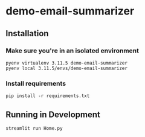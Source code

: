 # demo-email-summarizer

## Installation ##

### Make sure you're in an isolated environment ###
```
pyenv virtualenv 3.11.5 demo-email-summarizer
pyenv local 3.11.5/envs/demo-email-summarizer
```

### Install requirements ###
```
pip install -r requirements.txt 
```

## Running in Development ##
```
streamlit run Home.py
```
